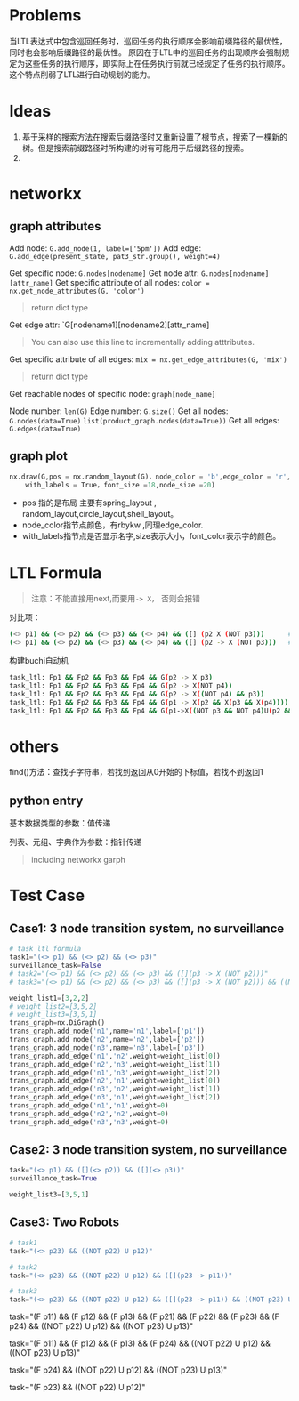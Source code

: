 # Problems
当LTL表达式中包含巡回任务时，巡回任务的执行顺序会影响前缀路径的最优性，同时也会影响后缀路径的最优性。
原因在于LTL中的巡回任务的出现顺序会强制规定为这些任务的执行顺序，即实际上在任务执行前就已经规定了任务的执行顺序。
这个特点削弱了LTL进行自动规划的能力。

# Ideas
1. 基于采样的搜索方法在搜索后缀路径时又重新设置了根节点，搜索了一棵新的树。但是搜索前缀路径时所构建的树有可能用于后缀路径的搜索。
2. 

# networkx
## graph attributes
Add node: `G.add_node(1, label=['5pm'])`
Add edge: `G.add_edge(present_state, pat3_str.group(), weight=4)`

Get specific node: `G.nodes[nodename]`
Get node attr: `G.nodes[nodename][attr_name]`
Get specific attribute of all nodes: `color = nx.get_node_attributes(G, 'color')`
> return dict type

Get edge attr: `G[nodename1][nodename2][attr_name]
> You can also use this line to incrementally adding atttributes.

Get specific attribute of all edges: `mix = nx.get_edge_attributes(G, 'mix')`
> return dict type

Get reachable nodes of specific node: `graph[node_name]`

Node number: `len(G)`
Edge number: `G.size()`
Get all nodes: `G.nodes(data=True)` `list(product_graph.nodes(data=True))`
Get all edges: `G.edges(data=True)`


## graph plot
```py
nx.draw(G,pos = nx.random_layout(G)，node_color = 'b',edge_color = 'r',\
    with_labels = True，font_size =18,node_size =20)
```
- pos 指的是布局 主要有spring_layout , random_layout,circle_layout,shell_layout。
- node_color指节点颜色，有rbykw ,同理edge_color.
- with_labels指节点是否显示名字,size表示大小，font_color表示字的颜色。



# LTL Formula

> 注意：不能直接用next,而要用`-> X`， 否则会报错

对比项：
```bash
(<> p1) && (<> p2) && (<> p3) && (<> p4) && ([] (p2 X (NOT p3)))      # wrong
(<> p1) && (<> p2) && (<> p3) && (<> p4) && ([] (p2 -> X (NOT p3)))   # right
```
构建buchi自动机
```bash
task_ltl: Fp1 && Fp2 && Fp3 && Fp4 && G(p2 -> X p3)
task_ltl: Fp1 && Fp2 && Fp3 && Fp4 && G(p2 -> X(NOT p4))
task_ltl: Fp1 && Fp2 && Fp3 && Fp4 && G(p2 -> X((NOT p4) && p3))
task_ltl: Fp1 && Fp2 && Fp3 && Fp4 && G(p1 -> X(p2 && X(p3 && X(p4)))) 
task_ltl: Fp1 && Fp2 && Fp3 && Fp4 && G(p1->X((NOT p3 && NOT p4)U(p2 && X((NOT p4 && NOT p1)U (p3 && X((NOT p1 && NOT p2)U p4))))))
```

# others
find()方法：查找子字符串，若找到返回从0开始的下标值，若找不到返回1

## python entry
基本数据类型的参数：值传递

列表、元组、字典作为参数：指针传递
> including networkx garph

# Test Case

## Case1: 3 node transition system, no surveillance
```py
# task ltl formula
task1="(<> p1) && (<> p2) && (<> p3)"
surveillance_task=False
# task2="(<> p1) && (<> p2) && (<> p3) && ([](p3 -> X (NOT p2)))"
# task3="(<> p1) && (<> p2) && (<> p3) && ([](p3 -> X (NOT p2))) && ((NOT p3) U p2)"

weight_list1=[3,2,2]
# weight_list2=[3,5,2]
# weight_list3=[3,5,1]
trans_graph=nx.DiGraph()
trans_graph.add_node('n1',name='n1',label=['p1'])
trans_graph.add_node('n2',name='n2',label=['p2'])
trans_graph.add_node('n3',name='n3',label=['p3'])
trans_graph.add_edge('n1','n2',weight=weight_list[0])
trans_graph.add_edge('n2','n3',weight=weight_list[1])
trans_graph.add_edge('n1','n3',weight=weight_list[2])
trans_graph.add_edge('n2','n1',weight=weight_list[0])
trans_graph.add_edge('n3','n2',weight=weight_list[1])
trans_graph.add_edge('n3','n1',weight=weight_list[2])
trans_graph.add_edge('n1','n1',weight=0)
trans_graph.add_edge('n2','n2',weight=0)
trans_graph.add_edge('n3','n3',weight=0)
```

## Case2: 3 node transition system, no surveillance
```py
task="(<> p1) && ([](<> p2)) && ([](<> p3))"
surveillance_task=True

weight_list3=[3,5,1]
```

## Case3: Two Robots

```py
# task1
task="(<> p23) && ((NOT p22) U p12)"
```
```py
# task2
task="(<> p23) && ((NOT p22) U p12) && ([](p23 -> p11))"
```
```py
# task3
task="(<> p23) && ((NOT p22) U p12) && ([](p23 -> p11)) && ((NOT p23) U p13)"
```
task="(F p11) && (F p12) && (F p13) && (F p21) && (F p22) && (F p23) && (F p24) && ((NOT p22) U p12) && ((NOT p23) U p13)"

task="(F p11) && (F p12) && (F p13) && (F p24) && ((NOT p22) U p12) && ((NOT p23) U p13)"

task="(F p24) && ((NOT p22) U p12) && ((NOT p23) U p13)"

task="(F p23) && ((NOT p22) U p12)"
